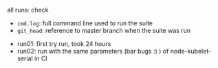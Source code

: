 all runs: check
- `cmd.log`: full command line used to run the suite
- `git_head`: reference to master branch when the suite was run

* run01: first try run, took 24 hours
* run02: run with the same parameters (bar bugs :) ) of node-kubelet-serial in CI
